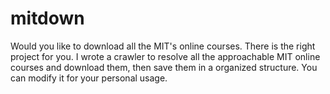 # mitdown
Would you like to download all the MIT's online courses. There is the right project for you. I wrote a crawler to resolve all the approachable MIT online courses and download them, then save them in a organized structure. You can modify it for your personal usage.
